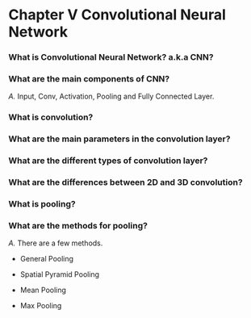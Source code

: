 # Chapter V Convolutional Neural Network

### What is Convolutional Neural Network? a.k.a CNN?

### What are the main components of CNN?

*A.* Input, Conv, Activation, Pooling and Fully Connected Layer.

### What is convolution?

### What are the main parameters in the convolution layer?

### What are the different types of convolution layer?

### What are the differences between 2D and 3D convolution?

### What is pooling?

### What are the methods for pooling?

*A.* There are a few methods.

* General Pooling

* Spatial Pyramid Pooling

* Mean Pooling

* Max Pooling

### 